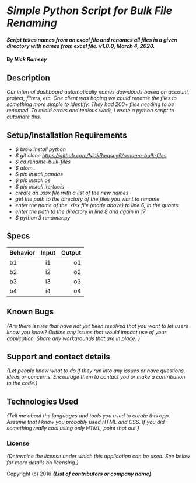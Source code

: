 # _Simple Python Script for Bulk File Renaming_

#### _Script takes names from an excel file and renames all files in a given directory with names from excel file. v1.0.0, March 4, 2020._

#### By _**Nick Ramsey**_

## Description

_Our internal dashboard automatically names downloads based on account, project, filters, etc. One client was hoping we could rename the files to something more simple to identify. They had 200+ files needing to be renamed. To avoid errors and tedious work, I wrote a python script to automate this._

## Setup/Installation Requirements

* _$ brew install python_
* _$ git clone https://github.com/NickRamsey6/rename-bulk-files_
* _$ cd rename-bulk-files_
* _$ atom ._
* _$ pip install pandas_
* _$ pip install os_
* _$ pip install itertools_
* _create an .xlsx file with a list of the new names_
* _get the path to the directory of the files you want to rename_
* _enter the name of the .xlsx file (made above) to line 6, in the quotes_
* _enter the path to the directory in line 8 and again in 17_
* _$ python 3 renamer.py_


## Specs
| Behavior | Input | Output |
| ------------- |:-------------:| -----:|
| b1 | i1 | o1 |
| b2 | i2 | o2 |
| b3 | i3 | o3 |
| b4 | i4 | o4 |





## Known Bugs

_{Are there issues that have not yet been resolved that you want to let users know you know?  Outline any issues that would impact use of your application.  Share any workarounds that are in place. }_

## Support and contact details

_{Let people know what to do if they run into any issues or have questions, ideas or concerns.  Encourage them to contact you or make a contribution to the code.}_

## Technologies Used

_{Tell me about the languages and tools you used to create this app. Assume that I know you probably used HTML and CSS. If you did something really cool using only HTML, point that out.}_

### License

*{Determine the license under which this application can be used.  See below for more details on licensing.}*

Copyright (c) 2016 **_{List of contributors or company name}_**
